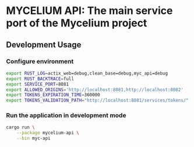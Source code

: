 # MYCELIUM API: The main service port of the Mycelium project

## Development Usage

### Configure environment

```bash
export RUST_LOG=actix_web=debug,clean_base=debug,myc_api=debug
export RUST_BACKTRACE=full
export SERVICE_PORT=8081
export ALLOWED_ORIGINS='http://localhost:8081,http://localhost:8082'
export TOKENS_EXPIRATION_TIME=360000
export TOKENS_VALIDATION_PATH="http://localhost:8081/services/tokens/"
```

### Run the application in development mode

```bash
cargo run \
    --package mycelium-api \
    --bin myc-api
```
